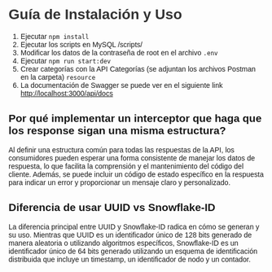 <!DOCTYPE html>
<html lang="es">
<head>
<meta charset="UTF-8">
<meta name="viewport" content="width=device-width, initial-scale=1.0">
<title>Guía de Instalación y Uso</title>
<style>
    body {
        font-family: Arial, sans-serif;
        margin: 0;
        padding: 20px;
    }
    h1 {
        color: #333;
    }        
</style>
</head>
<body>
    <h1>Guía de Instalación y Uso</h1>
    <ol>
  <li>Ejecutar <code>npm install</code></li>
  <li>Ejecutar los scripts en MySQL /scripts/</li>
  <li>Modificar los datos de la contraseña de root en el archivo <code>.env</code></li>
  <li>Ejecutar <code>npm run start:dev</code></li>
  <li>Crear categorías con la API Categorías (se adjuntan los archivos Postman en la carpeta) <code>resource</code></li>
  <li>La documentación de Swagger se puede ver en el siguiente link <a href="http://localhost:3000/api/docs">http://localhost:3000/api/docs</a></li>

</ol>
   
<h2>Por qué implementar un interceptor que haga que los response sigan una misma estructura?</h2>
<p>Al definir una estructura común para todas las respuestas de la API, los consumidores pueden esperar una forma consistente de manejar los datos de respuesta, lo que facilita la comprensión y el mantenimiento del código del cliente. Además, se puede incluir un código de estado específico en la respuesta para indicar un error y proporcionar un mensaje claro y personalizado.</p>

<h2>Diferencia de usar UUID vs Snowflake-ID</h2>
<p>La diferencia principal entre UUID y Snowflake-ID radica en cómo se generan y su uso. Mientras que UUID es un identificador único de 128 bits generado de manera aleatoria o utilizando algoritmos específicos, Snowflake-ID es un identificador único de 64 bits generado utilizando un esquema de identificación distribuida que incluye un timestamp, un identificador de nodo y un contador.</p>        
</body>
</html>
